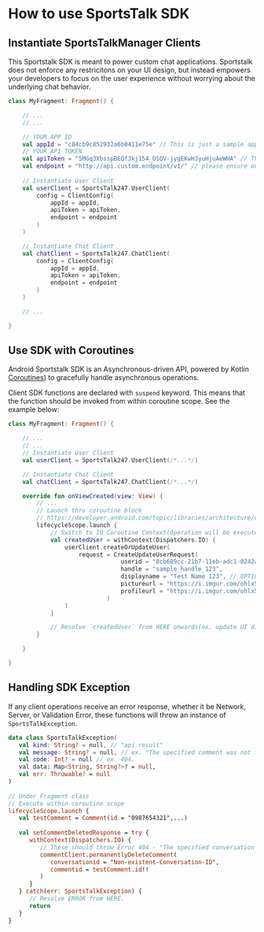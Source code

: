 # How to use SportsTalk SDK

## Instantiate SportsTalkManager Clients

This Sportstalk SDK is meant to power custom chat applications. Sportstalk does not enforce any restricitons on your UI design, but instead empowers your developers to focus on the user experience without worrying about the underlying chat behavior.

```kotlin
class MyFragment: Fragment() {

    // ...
    // ...

    // YOUR APP ID
    val appId = "c84cb9c852932a6b0411e75e" // This is just a sample app id
    // YOUR API TOKEN
    val apiToken = "5MGq3XbsspBEQf3kj154_OSQV-jygEKwHJyuHjuAeWHA" // This is just a sample token
    val endpoint = "http://api.custom.endpoint/v1/" // please ensure out of the box the SDKs are configured for production URL
    
    // Instantiate User Client
    val userClient = SportsTalk247.UserClient(
        config = ClientConfig(
            appId = appId,
            apiToken = apiToken,
            endpoint = endpoint
        )
    )

    // Instantiate Chat Client
    val chatClient = SportsTalk247.ChatClient(
        config = ClientConfig(
            appId = appId,
            apiToken = apiToken,
            endpoint = endpoint
        )
    )

    // ...

}

```

## Use SDK with Coroutines

Android Sportstalk SDK is an Asynchronous-driven API, powered by Kotlin [Coroutines](https://developer.android.com/kotlin/coroutines)) to gracefully handle asynchronous operations.

Client SDK functions are declared with `suspend` keyword. This means that the function should be invoked from within coroutine scope. See the example below:

```kotlin
class MyFragment: Fragment() {

    // ...
    // ...
    // Instantiate User Client
    val userClient = SportsTalk247.UserClient(/*...*/)

    // Instantiate Chat Client
    val chatClient = SportsTalk247.ChatClient(/*...*/)

    override fun onViewCreated(view: View) {
        // ...
        // Launch thru coroutine block
        // https://developer.android.com/topic/libraries/architecture/coroutines
        lifecycleScope.launch {
            // Switch to IO Coroutine Context(Operation will be executed on IO Thread)
            val createdUser = withContext(Dispatchers.IO) {
                userClient.createOrUpdateUser(
                    request = CreateUpdateUserRequest(
                                userid = "8cb689cc-21b7-11eb-adc1-0242ac120002", // sample user ID
                                handle = "sample_handle_123",
                                displayname = "Test Name 123", // OPTIONAL
                                pictureurl = "https://i.imgur.com/ohlx5wW.jpeg", // OPTIONAL
                                profileurl = "https://i.imgur.com/ohlx5wW.jpeg" // OPTIONAL
                            )
                )
            }

            // Resolve `createdUser` from HERE onwards(ex. update UI displaying the response data)...
        }

    }

}

```

## Handling SDK Exception

If any client operations receive an error response, whether it be Network, Server, or Validation Error, these functions will throw an instance of `SportsTalkException`.

```kotlin
data class SportsTalkException(
   val kind: String? = null, // "api.result"  
   val message: String? = null, // ex. "The specified comment was not found."  
   val code: Int? = null // ex. 404,
   val data: Map<String, String?>? = null,
   val err: Throwable? = null
)
  
// Under Fragment class
// Execute within coroutine scope
lifecycleScope.launch {
   val testComment = Comment(id = "0987654321",...)
   
   val setCommentDeletedResponse = try {  
      withContext(Dispatchers.IO) {  
         // These should throw Error 404 - "The specified conversation was not found and was not deleted.".  
         commentClient.permanentlyDeleteComment(  
            conversationid = "Non-existent-Conversation-ID",  
            commentid = testComment.id!!  
         )
      }
   } catch(err: SportsTalkException) {
      // Resolve ERROR from HERE.
      return
   }
}
```
